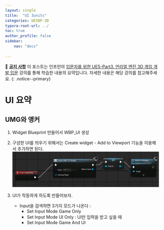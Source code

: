 ```yaml
---
layout: single
title:  "UI 3units"
categories: UE5BP-3D
typora-root-url: ../
toc: true
author_profile: false
sidebar:
    nav: "docs"

---
```


🌝 **<u>공지 사항</u>** 
이 포스트는 인프런의 [입문자를 위한 UE5-Part3. 언리얼 엔진 3D 게임 개발 입문](https://www.inflearn.com/course/%EC%96%B8%EB%A6%AC%EC%96%BC5-%EA%B0%9C%EB%B0%9C%EC%9D%98%EC%A0%95%EC%84%9D-3/) 강의를 통해 학습한 내용의 요약입니다. 자세한 내용은 해당 강의를 참고해주세요.
{: .notice--primary} 

# UI 요약
## UMG와 앵커 
1. Widget Blueprint 만들어서 WBP_UI 생성 
2. 구성한 UI를 띄우기 위해서는 Create widget - Add to Viewport 기능을 이용해서 추가하면 된다. 
   ![image-20240807223643529](/../images/2024-06-18-UI/image-20240807223643529.png)

3. UI가 작동하게 하도록 만들어보자. 
   - Input을 검색하면 3가지 모드가 나온다 : 
     - Set Input Mode Game Only 
     - Set Input Mode UI Only : UI만 입력을 받고 싶을 때 
     - Set Input Mode Game And UI 
